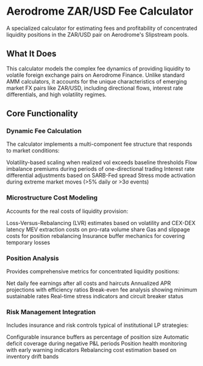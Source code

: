 # Aerodrome ZAR/USD Fee Calculator
A specialized calculator for estimating fees and profitability of concentrated liquidity positions in the ZAR/USD pair on Aerodrome's Slipstream pools.
## What It Does
This calculator models the complex fee dynamics of providing liquidity to volatile foreign exchange pairs on Aerodrome Finance. Unlike standard AMM calculators, it accounts for the unique characteristics of emerging market FX pairs like ZAR/USD, including directional flows, interest rate differentials, and high volatility regimes.
## Core Functionality
### Dynamic Fee Calculation
The calculator implements a multi-component fee structure that responds to market conditions:

Volatility-based scaling when realized vol exceeds baseline thresholds
Flow imbalance premiums during periods of one-directional trading
Interest rate differential adjustments based on SARB-Fed spread
Stress mode activation during extreme market moves (>5% daily or >3σ events)

### Microstructure Cost Modeling
Accounts for the real costs of liquidity provision:

Loss-Versus-Rebalancing (LVR) estimates based on volatility and CEX-DEX latency
MEV extraction costs on pro-rata volume share
Gas and slippage costs for position rebalancing
Insurance buffer mechanics for covering temporary losses

### Position Analysis
Provides comprehensive metrics for concentrated liquidity positions:

Net daily fee earnings after all costs and haircuts
Annualized APR projections with efficiency ratios
Break-even fee analysis showing minimum sustainable rates
Real-time stress indicators and circuit breaker status

### Risk Management Integration
Includes insurance and risk controls typical of institutional LP strategies:

Configurable insurance buffers as percentage of position size
Automatic deficit coverage during negative P&L periods
Position health monitoring with early warning indicators
Rebalancing cost estimation based on inventory drift bands